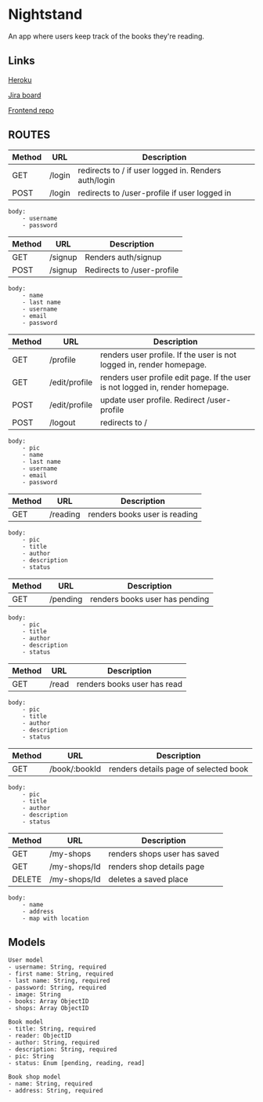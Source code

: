 # Nightstand
An app where users keep track of the books they're reading.

## Links
[Heroku](https://nightstand.herokuapp.com)

[Jira board](https://x8a.atlassian.net/secure/RapidBoard.jspa?rapidView=1&projectKey=NIGHTSTAND)

[Frontend repo](https://github.com/x8a/night-stand-frontend)

## ROUTES

|Method|URL|Description|
|---|---|---|
GET | /login | redirects to / if user logged in. Renders auth/login
POST | /login | redirects to /user-profile if user logged in

```
body:
    - username
    - password
```
|Method|URL|Description|
|---|---|---|
GET | /signup | Renders auth/signup
POST | /signup | Redirects to /user-profile

```
body:
    - name
    - last name
    - username
    - email
    - password
```
|Method|URL|Description|
|---|---|---|
GET | /profile | renders user profile. If the user is not logged in, render homepage. 
GET | /edit/profile | renders user profile edit page. If the user is not logged in, render homepage. 
POST | /edit/profile | update user profile. Redirect /user-profile
POST | /logout | redirects to /
```
body:
    - pic
    - name
    - last name
    - username
    - email
    - password
```
|Method|URL|Description|
|---|---|---|
GET | /reading | renders books user is reading

```
body:
    - pic
    - title
    - author
    - description
    - status
```
|Method|URL|Description|
|---|---|---|
GET | /pending | renders books user has pending 

```
body:
    - pic
    - title
    - author
    - description
    - status
```
|Method|URL|Description|
|---|---|---|
GET | /read | renders books user has read 
```
body:
    - pic
    - title
    - author
    - description
    - status
```
|Method|URL|Description|
|---|---|---|
GET | /book/:bookId | renders details page of selected book 
```
body:
    - pic
    - title
    - author
    - description
    - status
```
|Method|URL|Description|
|---|---|---|
GET | /my-shops | renders shops user has saved 
GET | /my-shops/Id | renders shop details page
DELETE| /my-shops/Id | deletes a saved place
```
body:
    - name
    - address
    - map with location
```

## Models

```
User model
- username: String, required
- first name: String, required
- last name: String, required
- password: String, required
- image: String
- books: Array ObjectID
- shops: Array ObjectID
```
```
Book model
- title: String, required
- reader: ObjectID
- author: String, required
- description: String, required
- pic: String
- status: Enum [pending, reading, read]
```
```
Book shop model
- name: String, required
- address: String, required
```
